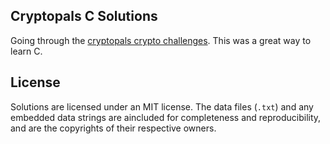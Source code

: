 ## Cryptopals C Solutions

Going through the [cryptopals crypto challenges](https://cryptopals.com/). This was a great way to learn C.

## License
Solutions are licensed under an MIT license. The data files (`.txt`) and any embedded data strings are aincluded for completeness and reproducibility, and are the copyrights of their respective owners.
